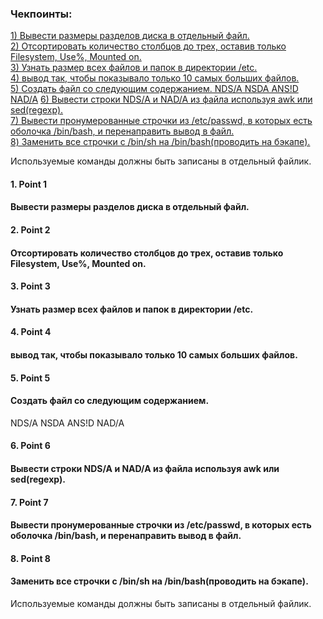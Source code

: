 ### Чекпоинты:

[1) Вывести размеры разделов диска в отдельный файл.](#1.)  
[2) Отсортировать количество столбцов до трех, оставив только Filesystem, Use%, Mounted on.](#)  
[3) Узнать размер всех файлов и папок в директории /etc. ](#)  
[4)  вывод так, чтобы показывало только 10 самых больших файлов.](#)  
[5) Cоздать файл со следующим содержанием.
NDS/A
NSDA
ANS!D
NAD/A](#)
[6) Вывести строки NDS/A и NAD/A из файла используя awk или sed(regexp).](#)  
[7) Вывести пронумерованные строчки из /etc/passwd, в которых есть оболочка /bin/bash, и перенаправить вывод в файл.](#)  
[8) Заменить все строчки с /bin/sh на /bin/bash(проводить на бэкапе).](#)  

 Используемые команды должны быть записаны в отдельный файлик.


#### 1. Point 1 
#### Вывести размеры разделов диска в отдельный файл.

#### 2. Point 2 
#### Отсортировать количество столбцов до трех, оставив только Filesystem, Use%, Mounted on.

#### 3. Point 3  
#### Узнать размер всех файлов и папок в директории /etc. 

#### 4. Point 4  
#### вывод так, чтобы показывало только 10 самых больших файлов.

#### 5. Point 5 
#### Cоздать файл со следующим содержанием. 
NDS/A
NSDA
ANS!D
NAD/A

#### 6. Point 6 
#### Вывести строки NDS/A и NAD/A из файла используя awk или sed(regexp). 

#### 7. Point 7 
#### Вывести пронумерованные строчки из /etc/passwd, в которых есть оболочка /bin/bash, и перенаправить вывод в файл.

#### 8. Point 8 
#### Заменить все строчки с /bin/sh на /bin/bash(проводить на бэкапе).


 Используемые команды должны быть записаны в отдельный файлик.
